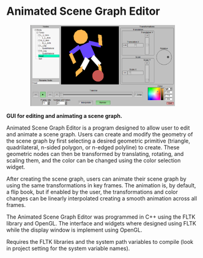 # Animated Scene Graph Editor

<p align="center">
  <img src="animated-scene-graph.png" width="75%" title="Animated Scene Graph Editor">
</p>

**GUI for editing and animating a scene graph.**

Animated Scene Graph Editor is a program designed to allow user	to edit and 
animate a scene graph. Users can create and modify the geometry of the scene 
graph by first selecting a desired geometric primitive (triangle, quadrilateral, 
n-sided polygon, or n-edged polyline) to create. These geometric nodes can then 
be transformed by translating, rotating, and scaling them, and the color can be 
changed using the color selection widget.

After creating the scene graph, users can animate their scene graph by using the 
same transformations in key frames. The animation is, by default, a flip book, but 
if enabled by the user, the transformations and color changes can be linearly 
interpolated creating a smooth animation across all frames. 

The Animated Scene Graph Editor was programmed in C++ using the FLTK library and 
OpenGL. The interface and widgets where designed using FLTK while the display 
window is implement using OpenGL.

Requires the FLTK libraries and the system path variables to compile 
(look in project setting for the system variable names).
